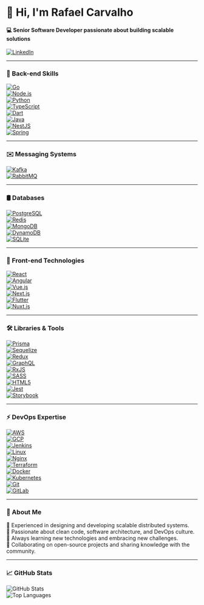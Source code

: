 <h1>👋 Hi, I'm Rafael Carvalho</h1>
<h4>💻 Senior Software Developer passionate about building scalable solutions</h4>

[![LinkedIn](https://img.shields.io/badge/LinkedIn-%230077B5.svg?style=flat&logo=linkedin&logoColor=white)](https://www.linkedin.com/in/rafael-carvalho-caetano/)

---

### 💾 Back-end Skills
[![Go](https://img.shields.io/badge/Go-%2300add8.svg?style=flat&logo=go&logoColor=white)](https://golang.org/)  
[![Node.js](https://img.shields.io/badge/Node.js-%2343853d.svg?style=flat&logo=node.js&logoColor=white)](https://nodejs.org/)  
[![Python](https://img.shields.io/badge/Python-%233776ab.svg?style=flat&logo=python&logoColor=white)](https://www.python.org/)  
[![TypeScript](https://img.shields.io/badge/TypeScript-%232b7489.svg?style=flat&logo=typescript&logoColor=white)](https://www.typescriptlang.org/)  
[![Dart](https://img.shields.io/badge/Dart-%230175c2.svg?style=flat&logo=dart&logoColor=white)](https://dart.dev/)  
[![Java](https://img.shields.io/badge/Java-%23f7b700.svg?style=flat&logo=java&logoColor=white)](https://www.java.com/)  
[![NestJS](https://img.shields.io/badge/NestJS-%23e0234e.svg?style=flat&logo=nestjs&logoColor=white)](https://nestjs.com/)  
[![Spring](https://img.shields.io/badge/Spring-%236db33f.svg?style=flat&logo=spring&logoColor=white)](https://spring.io/)

---

### ✉️ Messaging Systems
[![Kafka](https://img.shields.io/badge/Kafka-%2315682b.svg?style=flat&logo=apachekafka&logoColor=white)](https://kafka.apache.org/)  
[![RabbitMQ](https://img.shields.io/badge/RabbitMQ-%2343b02f.svg?style=flat&logo=rabbitmq&logoColor=white)](https://www.rabbitmq.com/)

---

### 🛢️ Databases
[![PostgreSQL](https://img.shields.io/badge/PostgreSQL-%23316192.svg?style=flat&logo=postgresql&logoColor=white)](https://www.postgresql.org/)  
[![Redis](https://img.shields.io/badge/Redis-%23d70000.svg?style=flat&logo=redis&logoColor=white)](https://redis.io/)  
[![MongoDB](https://img.shields.io/badge/MongoDB-%2347a248.svg?style=flat&logo=mongodb&logoColor=white)](https://www.mongodb.com/)  
[![DynamoDB](https://img.shields.io/badge/DynamoDB-%23232f3e.svg?style=flat&logo=amazondynamodb&logoColor=white)](https://aws.amazon.com/dynamodb/)  
[![SQLite](https://img.shields.io/badge/SQLite-%2307405e.svg?style=flat&logo=sqlite&logoColor=white)](https://www.sqlite.org/)

---

### 🎨 Front-end Technologies
[![React](https://img.shields.io/badge/React-%2361dafb.svg?style=flat&logo=react&logoColor=white)](https://reactjs.org/)  
[![Angular](https://img.shields.io/badge/Angular-%23dd1b16.svg?style=flat&logo=angular&logoColor=white)](https://angular.io/)  
[![Vue.js](https://img.shields.io/badge/Vue.js-%2335495e.svg?style=flat&logo=vue.js&logoColor=white)](https://vuejs.org/)  
[![Next.js](https://img.shields.io/badge/Next.js-%23000000.svg?style=flat&logo=next.js&logoColor=white)](https://nextjs.org/)  
[![Flutter](https://img.shields.io/badge/Flutter-%2302568b.svg?style=flat&logo=flutter&logoColor=white)](https://flutter.dev/)  
[![Nuxt.js](https://img.shields.io/badge/Nuxt.js-%234f8fd1.svg?style=flat&logo=nuxt.js&logoColor=white)](https://nuxtjs.org/)

---

### 🛠️ Libraries & Tools
[![Prisma](https://img.shields.io/badge/Prisma-%232d3748.svg?style=flat&logo=prisma&logoColor=white)](https://www.prisma.io/)  
[![Sequelize](https://img.shields.io/badge/Sequelize-%234b92b7.svg?style=flat&logo=sequelize&logoColor=white)](https://sequelize.org/)  
[![Redux](https://img.shields.io/badge/Redux-%23593d88.svg?style=flat&logo=redux&logoColor=white)](https://redux.js.org/)  
[![GraphQL](https://img.shields.io/badge/GraphQL-%23e10098.svg?style=flat&logo=graphql&logoColor=white)](https://graphql.org/)  
[![RxJS](https://img.shields.io/badge/RxJS-%238f84c4.svg?style=flat&logo=rxjs&logoColor=white)](https://rxjs.dev/)  
[![SASS](https://img.shields.io/badge/SASS-%23c69e7a.svg?style=flat&logo=sass&logoColor=white)](https://sass-lang.com/)  
[![HTML5](https://img.shields.io/badge/HTML5-%23e34f26.svg?style=flat&logo=html5&logoColor=white)](https://developer.mozilla.org/en-US/docs/Web/HTML)  
[![Jest](https://img.shields.io/badge/Jest-%23c21325.svg?style=flat&logo=jest&logoColor=white)](https://jestjs.io/)  
[![Storybook](https://img.shields.io/badge/Storybook-%23333.svg?style=flat&logo=storybook&logoColor=white)](https://storybook.js.org/)

---

### ⚡ DevOps Expertise
[![AWS](https://img.shields.io/badge/AWS-%23ff9900.svg?style=flat&logo=amazonaws&logoColor=white)](https://aws.amazon.com/)  
[![GCP](https://img.shields.io/badge/GCP-%234285f4.svg?style=flat&logo=googlecloud&logoColor=white)](https://cloud.google.com/)  
[![Jenkins](https://img.shields.io/badge/Jenkins-%23d24939.svg?style=flat&logo=jenkins&logoColor=white)](https://www.jenkins.io/)  
[![Linux](https://img.shields.io/badge/Linux-%23ffcc00.svg?style=flat&logo=linux&logoColor=white)](https://www.kernel.org/)  
[![Nginx](https://img.shields.io/badge/Nginx-%23009639.svg?style=flat&logo=nginx&logoColor=white)](https://www.nginx.com/)  
[![Terraform](https://img.shields.io/badge/Terraform-%23623e47.svg?style=flat&logo=terraform&logoColor=white)](https://www.terraform.io/)  
[![Docker](https://img.shields.io/badge/Docker-%232496ed.svg?style=flat&logo=docker&logoColor=white)](https://www.docker.com/)  
[![Kubernetes](https://img.shields.io/badge/Kubernetes-%23326ce5.svg?style=flat&logo=kubernetes&logoColor=white)](https://kubernetes.io/)  
[![Git](https://img.shields.io/badge/Git-%23f1502f.svg?style=flat&logo=git&logoColor=white)](https://git-scm.com/)  
[![GitLab](https://img.shields.io/badge/GitLab-%231d365d.svg?style=flat&logo=gitlab&logoColor=white)](https://about.gitlab.com/)

---

### 🚀 About Me
🔹 Experienced in designing and developing scalable distributed systems.  
🔹 Passionate about clean code, software architecture, and DevOps culture.  
🔹 Always learning new technologies and embracing new challenges.  
🔹 Collaborating on open-source projects and sharing knowledge with the community.  

---

### 📈 GitHub Stats
![GitHub Stats](https://github-readme-stats.vercel.app/api?username=rafaelcarvalhocaetano&show_icons=true&theme=radical&hide_border=true)  
![Top Languages](https://github-readme-stats.vercel.app/api/top-langs/?username=rafaelcarvalhocaetano&layout=compact&theme=radical&hide_border=true)  
